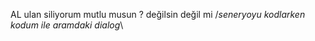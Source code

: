 AL ulan siliyorum mutlu musun ?
değilsin değil mi
/*seneryoyu kodlarken kodum ile aramdaki dialog*\
